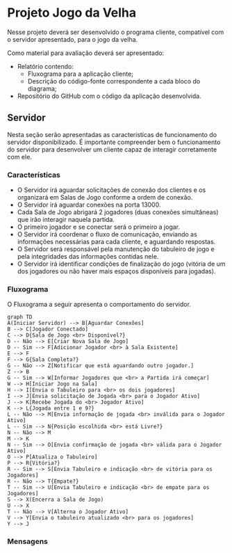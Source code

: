 # Projeto Jogo da Velha

Nesse projeto deverá ser desenvolvido o programa cliente, compatível com o servidor apresentado, 
para o jogo da velha.

Como material para avaliação deverá ser apresentado:

- Relatório contendo:
  - Fluxograma para a aplicação cliente;
  - Descrição do código-fonte correspondente a cada bloco do diagrama;
- Repositório do GitHub com o código da aplicação desenvolvida.

## Servidor

Nesta seção serão apresentadas as características de funcionamento do servidor disponibilizado. É importante compreender bem o funcionamento do servidor para desenvolver um cliente capaz de interagir corretamente com ele.

### Características

- O Servidor irá aguardar solicitações de conexão dos clientes e os organizará em Salas de Jogo conforme a ordem de conexão.
- O Servidor irá aguardar conexões na porta 13000.
- Cada Sala de Jogo abrigará 2 jogadores (duas conexões simultâneas) que irão interagir naquela partida.
- O primeiro jogador e se conectar será o primeiro a jogar.
- O Servidor irá coordenar o fluxo de comunicação, enviando as informações necessárias para cada cliente, e aguardando respostas.
- O Servidor será responsável pela manutenção do tabuleiro de jogo e pela integridades das informações contidas nele.
- O Servidor irá identificar condições de finalização do jogo (vitória de um dos jogadores ou não haver mais espaços disponíveis para jogadas).

### Fluxograma

O Fluxograma a seguir apresenta o comportamento do servidor.

```mermaid
graph TD
A(Iniciar Servidor) --> B[Aguardar Conexões]
B --> C[Jogador Conectado]
C --> D{Sala de Jogo <br> Disponível?}
D -- Não --> E[Criar Nova Sala de Jogo]
D -- Sim --> F[Adicionar Jogador <br> à Sala Existente]
E --> F
F --> G{Sala Completa?}
G -- Não --> Z[Notificar que está aguardando outro jogador.]
Z --> B
G -- Sim --> W[Informar Jogadores que <br> a Partida irá começar]
W --> H[Iniciar Jogo na Sala]
H --> I[Envia o Tabuleiro para <br> os dois jogadores]
I --> J[Envia solicitação de Jogada <br> para o Jogador Ativo]
J --> K[Recebe Jogada do <br> Jogador Ativo]
K --> L{Jogada entre 1 e 9?}
L -- Não --> M[Envia informação de jogada <br> inválida para o Jogador Ativo]
L -- Sim --> N{Posição escolhida <br> está Livre?}
N -- Não --> M
M --> K
N -- Sim --> O[Envia confirmação de jogada <br> válida para o Jogador Ativo]
O --> P[Atualiza o Tabuleiro]
P --> R{Vitória?}
R -- Sim --> S[Envia Tabuleiro e indicação <br> de vitória para os Jogadores]
R -- Não --> T{Empate?}
T -- Sim --> U[Envia Tabuleiro e indicação <br> de empate para os Jogadores]
S --> X(Encerra a Sala de Jogo)
U --> X
T -- Não --> V[Alterna o Jogador Ativo]
V --> Y[Envia o tabuleiro atualizado <br> para os jogadores]
Y --> J
```

### Mensagens

